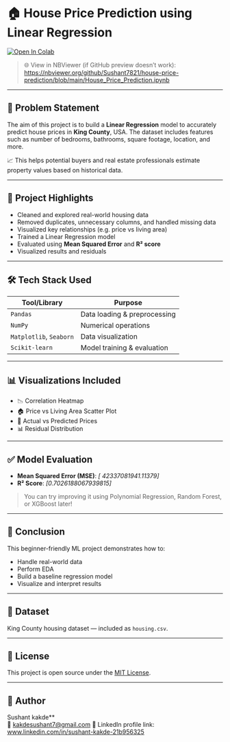 # 🏠 House Price Prediction using Linear Regression

[![Open In Colab](https://colab.research.google.com/assets/colab-badge.svg)](https://colab.research.google.com/github/Sushant7821/house-price-prediction/blob/main/House_Price_Prediction.ipynb)


> 🌐 View in NBViewer (if GitHub preview doesn’t work):  
https://nbviewer.org/github/Sushant7821/house-price-prediction/blob/main/House_Price_Prediction.ipynb

---

## 📌 Problem Statement
The aim of this project is to build a **Linear Regression** model to accurately predict house prices in **King County**, USA. The dataset includes features such as number of bedrooms, bathrooms, square footage, location, and more. 

📈 This helps potential buyers and real estate professionals estimate property values based on historical data.

---

## 🧠 Project Highlights
- Cleaned and explored real-world housing data
- Removed duplicates, unnecessary columns, and handled missing data
- Visualized key relationships (e.g. price vs living area)
- Trained a Linear Regression model
- Evaluated using **Mean Squared Error** and **R² score**
- Visualized results and residuals

---

## 🛠️ Tech Stack Used

| Tool/Library | Purpose |
|--------------|---------|
| `Pandas`     | Data loading & preprocessing |
| `NumPy`      | Numerical operations |
| `Matplotlib`, `Seaborn` | Data visualization |
| `Scikit-learn` | Model training & evaluation |

---

## 📊 Visualizations Included
- 📉 Correlation Heatmap
- 🏠 Price vs Living Area Scatter Plot
- 🎯 Actual vs Predicted Prices
- 📊 Residual Distribution

---

## ✅ Model Evaluation
- **Mean Squared Error (MSE)**: _[ 42337081941.11379]_
- **R² Score**: _[0.7026188067939815]_

> You can try improving it using Polynomial Regression, Random Forest, or XGBoost later!

---

## 🧾 Conclusion
This beginner-friendly ML project demonstrates how to:
- Handle real-world data
- Perform EDA
- Build a baseline regression model
- Visualize and interpret results

---

## 📂 Dataset
King County housing dataset — included as `housing.csv`.

---

## 📜 License
This project is open source under the [MIT License]().

---

## 👤 Author
Sushant kakde**  
📧 kakdesushant7@gmail.com
🔗 LinkedIn profile link: www.linkedin.com/in/sushant-kakde-21b956325

